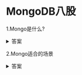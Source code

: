 # MongoDB八股

1.Mongo是什么?
<details>
<summary>答案</summary>
<p>
Mongo是基于分布式文件存储的Nosql数据库,提供了面向文档的存储方式，并且支持无模式的建模方式，可以存储复杂的数据类型
</p>
</details>

2.Mongo适合的场景
<details>
<summary>答案</summary>
<p>
1.数据量大，数据结构不固定
2.需要高性能，高可用
3.需要大量的地理位置查询，文本查询
4.需要能够快速水平扩展
</p>
</details>